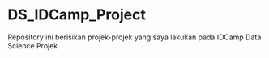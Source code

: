 # DS_IDCamp_Project
Repository ini berisikan projek-projek yang saya lakukan pada IDCamp Data Science Projek
